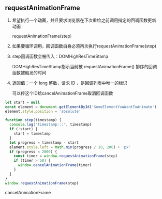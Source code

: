 ## **requestAnimationFrame**

1. 希望执行一个动画，并且要求浏览器在下次重绘之前调用指定的回调函数更新动画

   requestAnimationFrame(step)

2. 如果要循环调用，回调函数自身必须再次执行requestAnimationFrame(step)

3. step回调函数会被传入：DOMHighResTimeStamp

   DOMHighResTimeStamp指示当前被 requestAnimationFrame() 排序的回调函数被触发的时间

4. 返回值：一个 long 整数，请求 ID ，是回调列表中唯一的标识

   可以传这个ID给cancelAnimationFrame取消回调函数

```javascript
let start = null
const element = document.getElementById('SomeElementYouWantToAnimate')
element.style.position = 'absolute'

function step(timestamp) {
  console.log('timestamp:::', timestamp)
  if (!start) {
    start = timestamp
  }
  let progress = timestamp - start
  element.style.left = Math.min(progress / 10, 200) + 'px'
  if (progress < 2000) {
    const timer = window.requestAnimationFrame(step)
    if (timer > 50) {
      window.cancelAnimationFrame(timer)
    }
  }
}
window.requestAnimationFrame(step)
```

cancelAnimationFrame

